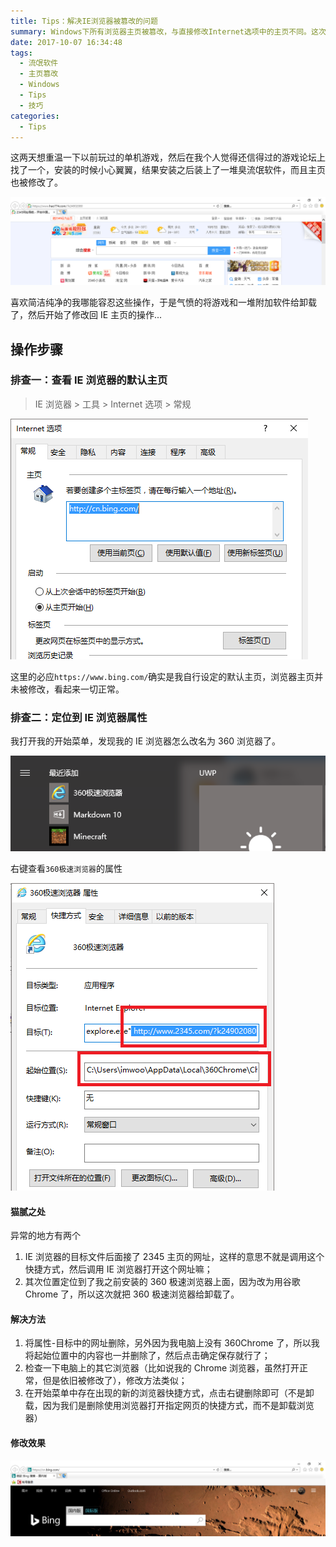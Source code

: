 ```yaml
---
title: Tips：解决IE浏览器被篡改的问题
summary: Windows下所有浏览器主页被篡改，与直接修改Internet选项中的主页不同。这次是创建了一个 应用+主页URL 的快捷方式。
date: 2017-10-07 16:34:48
tags:
  - 流氓软件
  - 主页篡改
  - Windows
  - Tips
  - 技巧
categories:
  - Tips
---
```


这两天想重温一下以前玩过的单机游戏，然后在我个人觉得还信得过的游戏论坛上找了一个，安装的时候小心翼翼，结果安装之后装上了一堆臭流氓软件，而且主页也被修改了。

![ie-fuck-2345](ie-fuck-2345.png)

喜欢简洁纯净的我哪能容忍这些操作，于是气愤的将游戏和一堆附加软件给卸载了，然后开始了修改回 IE 主页的操作...

## 操作步骤

### 排查一：查看 IE 浏览器的默认主页

> IE 浏览器 > 工具 > Internet 选项 > 常规

![ie-default-home-page-url](ie-default-home-page-url.png)

这里的必应`https://www.bing.com/`确实是我自行设定的默认主页，浏览器主页并未被修改，看起来一切正常。

### 排查二：定位到 IE 浏览器属性

我打开我的开始菜单，发现我的 IE 浏览器怎么改名为 360 浏览器了。

![ie-home-page-url-start-menu](ie-home-page-url-start-menu.png)

右键查看`360极速浏览器`的属性

![ie-home-page-url-application-properties](ie-home-page-url-application-properties.png)

#### 猫腻之处

异常的地方有两个

1. IE 浏览器的目标文件后面接了 2345 主页的网址，这样的意思不就是调用这个快捷方式，然后调用 IE 浏览器打开这个网址嘛；
2. 其次位置定位到了我之前安装的 360 极速浏览器上面，因为改为用谷歌 Chrome 了，所以这次就把 360 极速浏览器给卸载了。

#### 解决方法

1. 将属性-目标中的网址删除，另外因为我电脑上没有 360Chrome 了，所以我将起始位置中的内容也一并删除了，然后点击确定保存就行了；
2. 检查一下电脑上的其它浏览器（比如说我的 Chrome 浏览器，虽然打开正常，但是依旧被修改了），修改方法类似；
3. 在开始菜单中存在出现的新的浏览器快捷方式，点击右键删除即可（不是卸载，因为我们是删除使用浏览器打开指定网页的快捷方式，而不是卸载浏览器）

#### 修改效果

![ie-home-page-url-recovery-success](ie-home-page-url-recovery-success.png)
